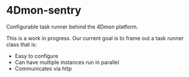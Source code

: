 4Dmon-sentry
============

Configurable task runner behind the 4Dmon platform.

This is a work in progress. Our current goal is to frame out a task runner class
that is:

- Easy to configure
- Can have multiple instances run in parallel
- Communicates via http